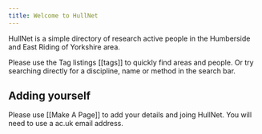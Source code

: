 ```yaml
---
title: Welcome to HullNet
---
```


HullNet is a simple directory of research active people in the Humberside and East Riding of Yorkshire area. 

Please use the Tag listings [[tags]] to quickly find areas and people. Or try searching directly for a discipline, name or method in the search bar. 

## Adding yourself

Please use [[Make A Page]] to add your details and joing HullNet. You will need to use a ac.uk email address. 


